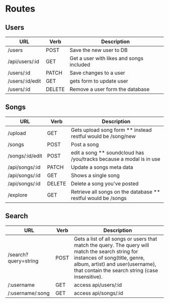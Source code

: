 # Routes

## Users
<!-- | /api/users          | GET   | Get a list of all users               | -->

| URL                 | Verb  | Description                           |
|---------------------|-------|---------------------------------------|
| /users          | POST  | Save the new user to DB               |
| /api/users/:id      | GET   | Get a user with likes and songs included               |
| /users/:id      | PATCH | Save changes to a user                |
| /users/:id/edit     | GET |   gets form to update user              |
| /users/:id      | DELETE| Remove a user form the database       |

## Songs

| URL                          | Verb            | Description   
|------------------------------|-----------------|--------------
| /upload                      | GET             | Gets upload song form ** instead restful would be /song/new 
| /songs                       | POST            | Post a song  
| /songs/:id/edit              | POST            | edit a song ** soundcloud has /you/tracks because a modal is in use
| /api/songs/:id               | PATCH           | Update a songs meta data           
| /api/songs/:id               | GET            | Shows a single song       
| /api/songs/:id               | DELETE          | Delete a song you've posted       
| /explore                     | GET             | Retrieve all songs on the database  ** restful would be /songs

## Search 

| URL                          | Verb            | Description   
|------------------------------|-----------------|--------------
| /search?query=string     | POST            | Gets a list of all songs or users that match the query. The query will match the search string for instances of song(title, genre, album, artist) and user(username), that contain the search string (case insensitive).
| /:username                   | GET           | access api/users/:id
| /:username/:song                   | GET           | access api/songs/:id
